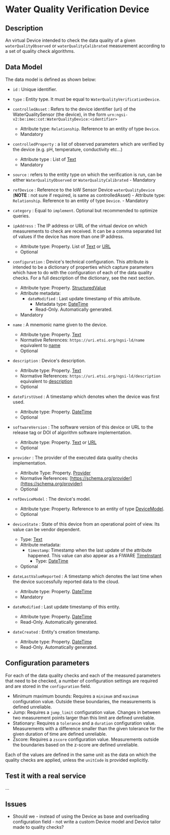 # Water Quality Verification Device

## Description

An virtual Device intended to check the data quality of a given `waterQualityObserved` or `waterQualityCalibrated` measurement 
according to a set of quality check algorithms.

## Data Model

The data model is defined as shown below:

-   `id` : Unique identifier.

-   `type` : Entity type. It must be equal to `WaterQualityVerificationDevice`.

-   `controlledAsset` : Refers to the device identifier (uri) of the WaterQualitySensor (the device), in the form `urn:ngsi-v2:be:imec:cot:WaterQualityDevice:<identifier>`
    -   Attribute type: `Relationship`. Reference to an entity of type `Device`.
    -   Mandatory


-   `controlledProperty` : a list of observed parameters which are verified by the device (e.g. pH, temperature, conductivity etc...)
     - Attribute type : List of [Text](https://schema.org/Text)
     - Mandatory


-   `source` : refers to the entity type on which the verification is run, can be either `WaterQualityObserved` or `WaterQualityCalibrated`         -   Mandatory
 
-    `refDevice` : Reference to the IoW Sensor Device `waterQualityDevice` (__NOTE__ : not sure if required, is same as controlledAsset)
    -   Attribute type: `Relationship`. Reference to an entity of type `Device`.
    -   Mandatory

-   `category` : Equal to `implement`. Optional but recommended to optimize queries.

-   `ipAddress` : The IP address or URL of the virtual device on which measurements to check are received. It can be a comma separated list
    of values if the device has more than one IP address.

    -   Attribute type: Property. List of [Text](https://schema.org/Text) or [URL](https://schema.org/URL)
    -   Optional

-   `configuration` : Device's technical configuration. This attribute is
    intended to be a dictionary of properties which capture parameters which
    have to do with the configuration of each of the data quality checks. 
    For a full description of the dictionary, see the next section.

    -   Attribute type: Property. [StructuredValue](https://schema.org/StructuredValue)
    -   Attribute metadata:
        -   `dateModified` : Last update timestamp of this attribute.
            -   Metadata type: [DateTime](https://schema.org/DateTime)
            -   Read-Only. Automatically generated.
    -   Mandatory

-   `name` : A mnemonic name given to the device.

    -   Attribute type: Property. [Text](https://schema.org/Text)
    -   Normative References:
        `https://uri.etsi.org/ngsi-ld/name` equivalent to [name](https://schema.org/name)
    -   Optional

-   `description` : Device's description.

    -   Attribute type: Property. [Text](https://schema.org/Text)
    -   Normative References:
        `https://uri.etsi.org/ngsi-ld/description` equivalent to [description](https://schema.org/description)
    -   Optional

-   `dateFirstUsed` : A timestamp which denotes when the device was first used.

    -   Attribute type: Property. [DateTime](https://schema.org/DateTime)
    -   Optional

-   `softwareVersion` : The software version of this device or URL to the release tag or DOI of algorithm software implementation.

    -   Attribute type: Property. [Text](https://schema.org/Text) or [URL](https://schema.org/URL)
    -   Optional

-   `provider` : The provider of the executed data quality checks implementation.

    -   Attribute Type: Property. [Provider](http://schema.org/provider)
    -   Normative References:
        [https://schema.org/provider](https://schema.org/provider)
    -   Optional

-   `refDeviceModel` : The device's model.

    -   Attribute type: Property. Reference to an entity of type
        [DeviceModel](../../DeviceModel/doc/spec.md).
    -   Optional

-   `deviceState` : State of this device from an operational point of view. Its
    value can be vendor dependent.

    -   Type: [Text](https://schema.org/Text)
    -   Attribute metadata:
        -   `timestamp`: Timestamp when the last update of the attribute
            happened. This value can also appear as a FIWARE
            [TimeInstant](https://github.com/telefonicaid/iotagent-node-lib#TimeInstant)
            -   Type: [DateTime](http://schema.org/DateTime)
    -   Optional

-   `dateLastValueReported` : A timestamp which denotes the last time when the
    device successfully reported data to the cloud.

    -   Attribute type: Property. [DateTime](https://schema.org/DateTime)
    -   Mandatory

-   `dateModified` : Last update timestamp of this entity.

    -   Attribute type: Property. [DateTime](https://schema.org/DateTime)
    -   Read-Only. Automatically generated.

-   `dateCreated` : Entity's creation timestamp.

    -   Attribute type: Property. [DateTime](https://schema.org/DateTime)
    -   Read-Only. Automatically generated.

## Configuration parameters

For each of the data quality checks and each of the measured parameters that need to be checked, a number of configuration settings are required and are stored in the `configuration` field.

- Minimum maximum bounds: Requires a `minimum` and `maximum` configuration value. Outside these boundaries, the measurements is defined unreliable.
- Jump: Requires a `jump_limit` configuration value. Changes in between two measurement points larger than this limit are defined unreliable.
- Stationary: Requires a `tolerance` and a `duration` configuration value. Measurements with a difference smaller than the given tolerance for the given duration of time are defined unreliable.
- Zscore: Requires a `zscore` configuration value. Measurements outside the boundaries based on the z-score are defined unreliable.

Each of the values are defined in the same unit as the data on which the quality checks are applied, unless the `unitCode` is provided explicitly.

## Test it with a real service

...

## Issues

-   Should we - instead of using the Device as base and overloading configuration field - not write a custom Device model and Device tailor made to quality checks?
